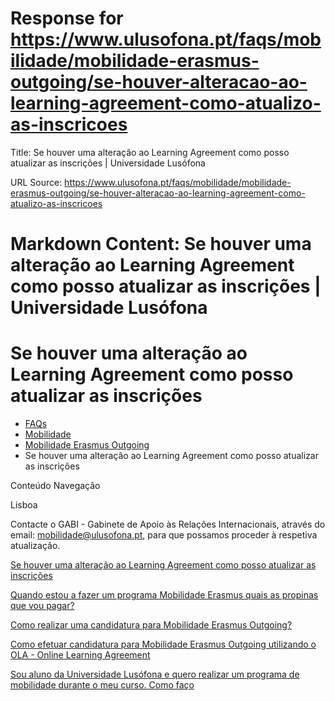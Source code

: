 # Response for https://www.ulusofona.pt/faqs/mobilidade/mobilidade-erasmus-outgoing/se-houver-alteracao-ao-learning-agreement-como-atualizo-as-inscricoes

Title: Se houver uma alteração ao Learning Agreement como posso atualizar as inscrições | Universidade Lusófona

URL Source: https://www.ulusofona.pt/faqs/mobilidade/mobilidade-erasmus-outgoing/se-houver-alteracao-ao-learning-agreement-como-atualizo-as-inscricoes

Markdown Content:
Se houver uma alteração ao Learning Agreement como posso atualizar as inscrições | Universidade Lusófona
===============

 

Se houver uma alteração ao Learning Agreement como posso atualizar as inscrições
================================================================================

*   [FAQs](https://www.ulusofona.pt/faqs/)
*   [Mobilidade](https://www.ulusofona.pt/faqs/mobilidade)
*   [Mobilidade Erasmus Outgoing](https://www.ulusofona.pt/faqs/mobilidade/mobilidade-erasmus-outgoing)
*   Se houver uma alteração ao Learning Agreement como posso atualizar as inscrições

[](https://www.ulusofona.pt/)

Conteúdo Navegação

Lisboa

Contacte o GABI - Gabinete de Apoio às Relações Internacionais, através do email: [mobilidade@ulusofona.pt](mailto:mobilidade@ulusofona.pt), para que possamos proceder à respetiva atualização.

[Se houver uma alteração ao Learning Agreement como posso atualizar as inscrições](https://www.ulusofona.pt/faqs/mobilidade/mobilidade-erasmus-outgoing/se-houver-alteracao-ao-learning-agreement-como-atualizo-as-inscricoes)

[Quando estou a fazer um programa Mobilidade Erasmus quais as propinas que vou pagar?](https://www.ulusofona.pt/faqs/mobilidade/mobilidade-erasmus-outgoing/quando-estou-a-fazer-um-programa-de-mobilidade-tambem-pago-propinas-na-universidade-lusofona)

[Como realizar uma candidatura para Mobilidade Erasmus Outgoing?](https://www.ulusofona.pt/faqs/mobilidade/mobilidade-erasmus-outgoing/como-realizar-uma-candidatura-para-mobilidade-erasmus-outgoing)

[Como efetuar candidatura para Mobilidade Erasmus Outgoing utilizando o OLA - Online Learning Agreement](https://www.ulusofona.pt/faqs/mobilidade/mobilidade-erasmus-outgoing/candidatura-para-mobilidade-erasmus-outgoing-utilizando-o-ola)

[Sou aluno da Universidade Lusófona e quero realizar um programa de mobilidade durante o meu curso. Como faço](https://www.ulusofona.pt/faqs/mobilidade/mobilidade-erasmus-outgoing/sou-aluno-da-universidade-lusofona-e-pretendo-realizar-um-programa-de-mobilidade-durante-o-meu-curso-como-devo-proceder)

